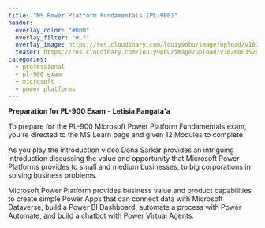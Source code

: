 ```yaml
---
title: "MS Power Platform Fundamentals (PL-900)"
header:
  overlay_color: "#000"
  overlay_filter: "0.7"
  overlay_image: https://res.cloudinary.com/louiy9obu/image/upload/v1626002590/letisias_projects_fjlv67.png
  teaser: https://res.cloudinary.com/louiy9obu/image/upload/v1626003528/500x300projects_dbt5xc.png
categories:
  - professional
  - pl-900 exam
  - microsoft
  - power platforms
---
```


**Preparation for PL-900 Exam** - **Letisia Pangata'a**

To prepare for the PL-900 Microsoft Power Platform Fundamentals exam, you're directed to the MS Learn page and given 12 Modules to complete.

As you play the introduction video Dona Sarkar provides an intriguing introduction discussing the value and opportunity that Microsoft Power Platforms provides to small and medium businesses, to big corporations in solving business problems.

Microsoft Power Platform provides business value and product capabilities to create simple Power Apps that can connect data with Microsoft Dataverse, build a Power BI Dashboard, automate a process with Power Automate, and build a chatbot with Power Virtual Agents.
